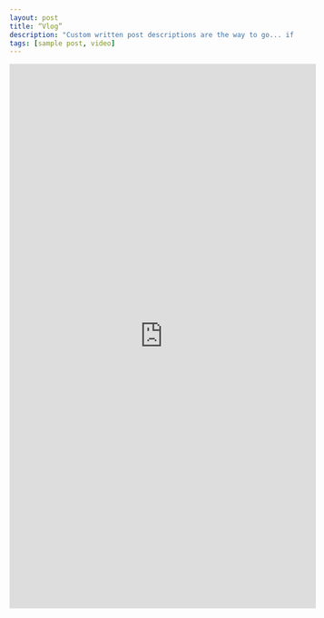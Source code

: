 ```yaml
---
layout: post
title: “Vlog”
description: "Custom written post descriptions are the way to go... if you're not lazy."
tags: [sample post, video]
---
```


<iframe frameborder="0" width="540" height="960" src="http://player.youku.com/embed/XNDAzOTQyNjUxMg==" allowfullscreen></iframe>
